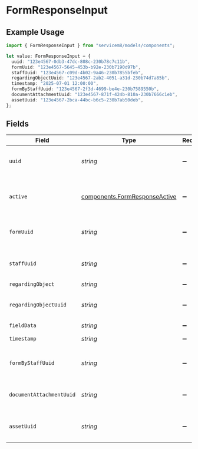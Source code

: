 # FormResponseInput

## Example Usage

```typescript
import { FormResponseInput } from "servicem8/models/components";

let value: FormResponseInput = {
  uuid: "123e4567-0db3-47dc-808c-230b78c7c11b",
  formUuid: "123e4567-5645-453b-b92e-230b7190d97b",
  staffUuid: "123e4567-c09d-4b02-9a46-230b7855bfeb",
  regardingObjectUuid: "123e4567-2ab2-4051-a31d-230b74d7a85b",
  timestamp: "2025-07-01 12:00:00",
  formByStaffUuid: "123e4567-2f3d-4699-be4e-230b7589550b",
  documentAttachmentUuid: "123e4567-871f-424b-810a-230b7666c1eb",
  assetUuid: "123e4567-2bca-44bc-b6c5-230b7ab50deb",
};
```

## Fields

| Field                                                                          | Type                                                                           | Required                                                                       | Description                                                                    | Example                                                                        |
| ------------------------------------------------------------------------------ | ------------------------------------------------------------------------------ | ------------------------------------------------------------------------------ | ------------------------------------------------------------------------------ | ------------------------------------------------------------------------------ |
| `uuid`                                                                         | *string*                                                                       | :heavy_minus_sign:                                                             | Unique identifier for this record                                              | 123e4567-0db3-47dc-808c-230b78c7c11b                                           |
| `active`                                                                       | [components.FormResponseActive](../../models/components/formresponseactive.md) | :heavy_minus_sign:                                                             | Record active/deleted flag.  Valid values are [0,1]                            |                                                                                |
| `formUuid`                                                                     | *string*                                                                       | :heavy_minus_sign:                                                             | N/A                                                                            | 123e4567-5645-453b-b92e-230b7190d97b                                           |
| `staffUuid`                                                                    | *string*                                                                       | :heavy_minus_sign:                                                             | N/A                                                                            | 123e4567-c09d-4b02-9a46-230b7855bfeb                                           |
| `regardingObject`                                                              | *string*                                                                       | :heavy_minus_sign:                                                             | N/A                                                                            |                                                                                |
| `regardingObjectUuid`                                                          | *string*                                                                       | :heavy_minus_sign:                                                             | N/A                                                                            | 123e4567-2ab2-4051-a31d-230b74d7a85b                                           |
| `fieldData`                                                                    | *string*                                                                       | :heavy_minus_sign:                                                             | N/A                                                                            |                                                                                |
| `timestamp`                                                                    | *string*                                                                       | :heavy_minus_sign:                                                             | N/A                                                                            | 2025-07-01 12:00:00                                                            |
| `formByStaffUuid`                                                              | *string*                                                                       | :heavy_minus_sign:                                                             | N/A                                                                            | 123e4567-2f3d-4699-be4e-230b7589550b                                           |
| `documentAttachmentUuid`                                                       | *string*                                                                       | :heavy_minus_sign:                                                             | N/A                                                                            | 123e4567-871f-424b-810a-230b7666c1eb                                           |
| `assetUuid`                                                                    | *string*                                                                       | :heavy_minus_sign:                                                             | N/A                                                                            | 123e4567-2bca-44bc-b6c5-230b7ab50deb                                           |